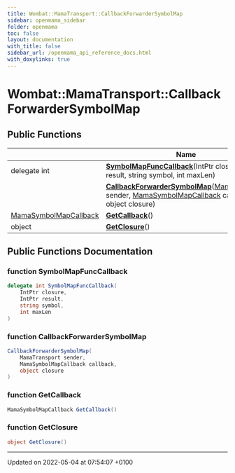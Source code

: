 ```yaml
---
title: Wombat::MamaTransport::CallbackForwarderSymbolMap
sidebar: openmama_sidebar
folder: openmama
toc: false
layout: documentation
with_title: false
sidebar_url: /openmama_api_reference_docs.html
with_doxylinks: true
---
```


# Wombat::MamaTransport::CallbackForwarderSymbolMap





## Public Functions

|                | Name           |
| -------------- | -------------- |
| delegate int | **[SymbolMapFuncCallback](classWombat_1_1MamaTransport_1_1CallbackForwarderSymbolMap.html#function-symbolmapfunccallback)**(IntPtr closure, IntPtr result, string symbol, int maxLen) |
| | **[CallbackForwarderSymbolMap](classWombat_1_1MamaTransport_1_1CallbackForwarderSymbolMap.html#function-callbackforwardersymbolmap)**([MamaTransport](classWombat_1_1MamaTransport.html) sender, [MamaSymbolMapCallback](interfaceWombat_1_1MamaSymbolMapCallback.html) callback, object closure) |
| [MamaSymbolMapCallback](interfaceWombat_1_1MamaSymbolMapCallback.html) | **[GetCallback](classWombat_1_1MamaTransport_1_1CallbackForwarderSymbolMap.html#function-getcallback)**() |
| object | **[GetClosure](classWombat_1_1MamaTransport_1_1CallbackForwarderSymbolMap.html#function-getclosure)**() |

## Public Functions Documentation

### function SymbolMapFuncCallback

```csharp
delegate int SymbolMapFuncCallback(
    IntPtr closure,
    IntPtr result,
    string symbol,
    int maxLen
)
```


### function CallbackForwarderSymbolMap

```csharp
CallbackForwarderSymbolMap(
    MamaTransport sender,
    MamaSymbolMapCallback callback,
    object closure
)
```


### function GetCallback

```csharp
MamaSymbolMapCallback GetCallback()
```


### function GetClosure

```csharp
object GetClosure()
```


-------------------------------

Updated on 2022-05-04 at 07:54:07 +0100